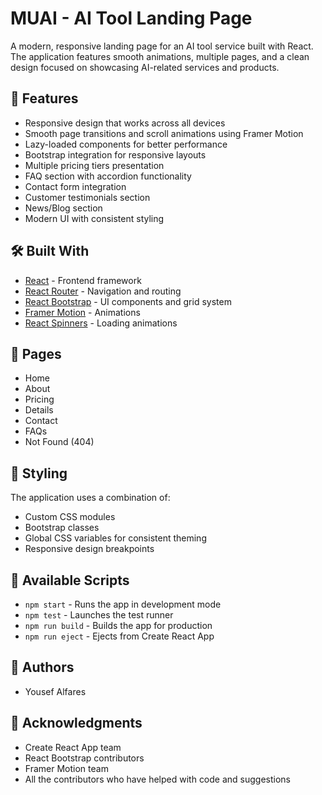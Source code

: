 # MUAI - AI Tool Landing Page

A modern, responsive landing page for an AI tool service built with React. The application features smooth animations, multiple pages, and a clean design focused on showcasing AI-related services and products.

## 🚀 Features

- Responsive design that works across all devices
- Smooth page transitions and scroll animations using Framer Motion
- Lazy-loaded components for better performance
- Bootstrap integration for responsive layouts
- Multiple pricing tiers presentation
- FAQ section with accordion functionality
- Contact form integration
- Customer testimonials section
- News/Blog section
- Modern UI with consistent styling

## 🛠️ Built With

- [React](https://reactjs.org/) - Frontend framework
- [React Router](https://reactrouter.com/) - Navigation and routing
- [React Bootstrap](https://react-bootstrap.github.io/) - UI components and grid system
- [Framer Motion](https://www.framer.com/motion/) - Animations
- [React Spinners](https://www.npmjs.com/package/react-spinners) - Loading animations

## 📱 Pages

- Home
- About
- Pricing
- Details
- Contact
- FAQs
- Not Found (404)

## 🎨 Styling

The application uses a combination of:

- Custom CSS modules
- Bootstrap classes
- Global CSS variables for consistent theming
- Responsive design breakpoints

## 🔧 Available Scripts

- `npm start` - Runs the app in development mode
- `npm test` - Launches the test runner
- `npm run build` - Builds the app for production
- `npm run eject` - Ejects from Create React App

## 👥 Authors

- Yousef Alfares

## 🙏 Acknowledgments

- Create React App team
- React Bootstrap contributors
- Framer Motion team
- All the contributors who have helped with code and suggestions
